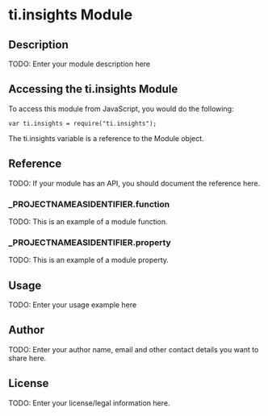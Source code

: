 # ti.insights Module

## Description

TODO: Enter your module description here

## Accessing the ti.insights Module

To access this module from JavaScript, you would do the following:

	var ti.insights = require("ti.insights");

The ti.insights variable is a reference to the Module object.	

## Reference

TODO: If your module has an API, you should document
the reference here.

### ___PROJECTNAMEASIDENTIFIER__.function

TODO: This is an example of a module function.

### ___PROJECTNAMEASIDENTIFIER__.property

TODO: This is an example of a module property.

## Usage

TODO: Enter your usage example here

## Author

TODO: Enter your author name, email and other contact
details you want to share here. 

## License

TODO: Enter your license/legal information here.

